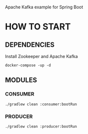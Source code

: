 Apache Kafka example for Spring Boot
# HOW TO START
## DEPENDENCIES
Install Zookeeper and Apache Kafka
```
docker-compose -up -d
```
## MODULES
### CONSUMER
```
./gradlew clean :consumer:bootRun
```
### PRODUCER
```
./gradlew clean :producer:bootRun
```
